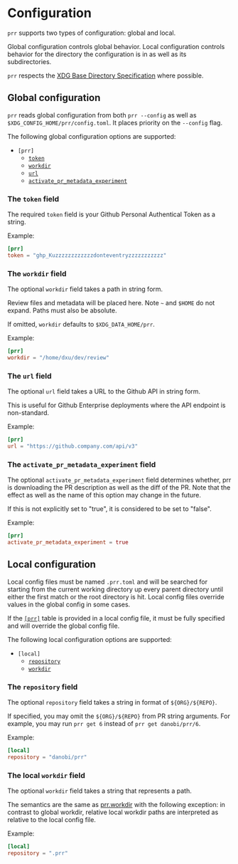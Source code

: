 # Configuration

`prr` supports two types of configuration: global and local.

Global configuration controls global behavior. Local configuration controls
behavior for the directory the configuration is in as well as its
subdirectories.

`prr` respects the [XDG Base Directory Specification][0] where possible.

## Global configuration

`prr` reads global configuration from both `prr --config` as well as
`$XDG_CONFIG_HOME/prr/config.toml`. It places priority on the `--config` flag.

The following global configuration options are supported:

* `[prr]`
    * [`token`](#the-token-field)
    * [`workdir`](#the-workdir-field)
    * [`url`](#the-url-field)
    * [`activate_pr_metadata_experiment`](#the-activate_pr_metadata_experiment-field)

### The `token` field

The required `token` field is your Github Personal Authentical Token as a
string.

Example:

```toml
[prr]
token = "ghp_Kuzzzzzzzzzzzzdonteventryzzzzzzzzzzz"
```

### The `workdir` field

The optional `workdir` field takes a path in string form.

Review files and metadata will be placed here. Note `~` and `$HOME` do not
expand. Paths must also be absolute.

If omitted, `workdir` defaults to `$XDG_DATA_HOME/prr`.

Example:

```toml
[prr]
workdir = "/home/dxu/dev/review"
```

### The `url` field

The optional `url` field takes a URL to the Github API in string form.

This is useful for Github Enterprise deployments where the API endpoint is non-standard.

Example:

```toml
[prr]
url = "https://github.company.com/api/v3"
```

### The `activate_pr_metadata_experiment` field

The optional `activate_pr_metadata_experiment` field determines whether,
prr is downloading the PR description as well as the diff of the PR. Note
that the effect as well as the name of this option may change in the
future.

If this is not explicitly set to "true", it is considered to be set to
"false".

Example:

```toml
[prr]
activate_pr_metadata_experiment = true
```

## Local configuration

Local config files must be named `.prr.toml` and will be searched for starting
from the current working directory up every parent directory until either the
first match or the root directory is hit. Local config files override values in
the global config in some cases.

If the [`[prr]`](#global-configuration) table is provided in a local config
file, it must be fully specified and will override the global config file.

The following local configuration options are supported:

* `[local]`
    * [`repository`](#the-repository-field)
    * [`workdir`](#the-local-workdir-field)

### The `repository` field

The optional `repository` field takes a string in format of
`${ORG}/${REPO}`.

If specified, you may omit the `${ORG}/${REPO}` from PR string arguments.
For example, you may run `prr get 6` instead of `prr get danobi/prr/6`.


Example:

```toml
[local]
repository = "danobi/prr"
```

### The local `workdir` field

The optional `workdir` field takes a string that represents a path.

The semantics are the same as [prr.workdir](#the-workdir-field) with the
following exception: in contrast to global workdir, relative local workdir
paths are interpreted as relative to the local config file.

Example:

```toml
[local]
repository = ".prr"
```

[0]: https://specifications.freedesktop.org/basedir-spec/basedir-spec-latest.html
